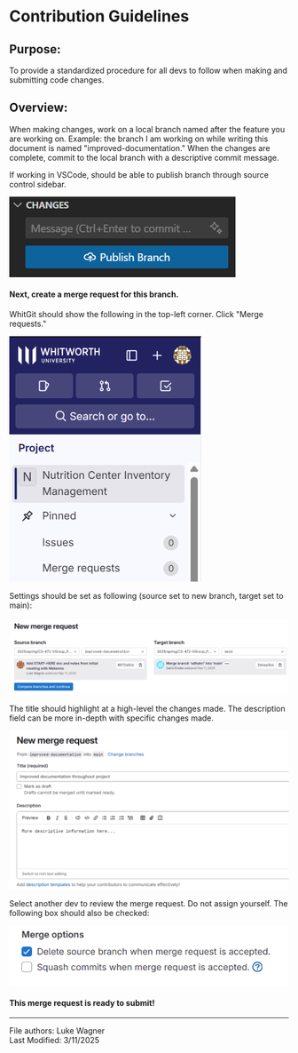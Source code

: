 # Contribution Guidelines

## Purpose:

To provide a standardized procedure for all devs to follow when making and submitting code changes.

## Overview:

When making changes, work on a local branch named after the feature you are working on. Example: the branch I am working on while writing this document is named "improved-documentation." When the changes are complete, commit to the local branch with a descriptive commit message.

If working in VSCode, should be able to publish branch through source control sidebar.

![publish-branch-img](img/vscode-publish-branch.png)

#### Next, create a merge request for this branch.

WhitGit should show the following in the top-left corner. Click "Merge requests."

![merge-request-img](img/creating-a-merge-request.png)

Settings should be set as following (source set to new branch, target set to main):

![merge-request-img-2](img/merge-request-settings.png)

The title should highlight at a high-level the changes made. The description field can be more in-depth with specific changes made.

![merge-request-settings](img/merge-request-settings-2.png)

Select another dev to review the merge request. Do not assign yourself. The following box should also be checked:

![checkbox-setting](img/merge-request-checkbox.png)

#### This merge request is ready to submit!

___

File authors: Luke Wagner  
Last Modified: 3/11/2025